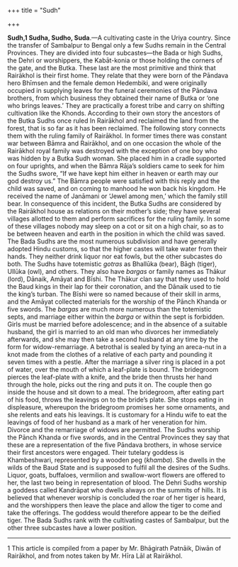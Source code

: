 +++
title = "Sudh"

+++

**Sudh,1 Sudha, Sudho, Suda**.—A cultivating caste in the Uriya country. Since the transfer of Sambalpur to Bengal only a few Sudhs remain in the Central Provinces. They are divided into four subcastes—the Bada or high Sudhs, the Dehri or worshippers, the Kabāt-konia or those holding the corners of the gate, and the Butka. These last are the most primitive and think that Rairākhol is their first home. They relate that they were born of the Pāndava hero Bhīmsen and the female demon Hedembiki, and were originally occupied in supplying leaves for the funeral ceremonies of the Pāndava brothers, from which business they obtained their name of Butka or ‘one who brings leaves.’ They are practically a forest tribe and carry on shifting cultivation like the Khonds. According to their own story the ancestors of the Butka Sudhs once ruled In Rairākhol and reclaimed the land from the forest, that is so far as it has been reclaimed. The following story connects them with the ruling family of Rairākhol. In former times there was constant war between Bāmra and Rairākhol, and on one occasion the whole of the Rairākhol royal family was destroyed with the exception of one boy who was hidden by a Butka Sudh woman. She placed him in a cradle supported on four uprights, and when the Bāmra Rāja’s soldiers came to seek for him the Sudhs swore, “If we have kept him either in heaven or earth may our god destroy us.” The Bāmra people were satisfied with this reply and the child was saved, and on coming to manhood he won back his kingdom. He received the name of Janāmani or ‘Jewel among men,’ which the family still bear. In consequence of this incident, the Butka Sudhs are considered by the Rairākhol house as relations on their mother’s side; they have several villages allotted to them and perform sacrifices for the ruling family. In some of these villages nobody may sleep on a cot or sit on a high chair, so as to be between heaven and earth in the position in which the child was saved. The Bada Sudhs are the most numerous subdivision and have generally adopted Hindu customs, so that the higher castes will take water from their hands. They neither drink liquor nor eat fowls, but the other subcastes do both. The Sudhs have totemistic *gotras* as Bhallūka \(bear\), Bāgh \(tiger\), Ullūka \(owl\), and others. They also have *bargas* or family names as Thākur \(lord\), Dānaik, Amāyat and Bīshi. The Thākur clan say that they used to hold the Baud kings in their lap for their coronation, and the Dānaik used to tie the king’s turban. The Bīshi were so named because of their skill in arms, and the Amāyat collected materials for the worship of the Pānch Khanda or five swords. The *bargas* are much more numerous than the totemistic septs, and marriage either within the *barga* or within the sept is forbidden. Girls must be married before adolescence; and in the absence of a suitable husband, the girl is married to an old man who divorces her immediately afterwards, and she may then take a second husband at any time by the form for widow-remarriage. A betrothal is sealed by tying an areca-nut in a knot made from the clothes of a relative of each party and pounding it seven times with a pestle. After the marriage a silver ring is placed in a pot of water, over the mouth of which a leaf-plate is bound. The bridegroom pierces the leaf-plate with a knife, and the bride then thrusts her hand through the hole, picks out the ring and puts it on. The couple then go inside the house and sit down to a meal. The bridegroom, after eating part of his food, throws the leavings on to the bride’s plate. She stops eating in displeasure, whereupon the bridegroom promises her some ornaments, and she relents and eats his leavings. It is customary for a Hindu wife to eat the leavings of food of her husband as a mark of her veneration for him. Divorce and the remarriage of widows are permitted. The Sudhs worship the Pānch Khanda or five swords, and in the Central Provinces they say that these are a representation of the five Pāndava brothers, in whose service their first ancestors were engaged. Their tutelary goddess is Khambeshwari, represented by a wooden peg \(*khamba*\). She dwells in the wilds of the Baud State and is supposed to fulfil all the desires of the Sudhs. Liquor, goats, buffaloes, vermilion and swallow-wort flowers are offered to her, the last two being in representation of blood. The Dehri Sudhs worship a goddess called Kandrāpat who dwells always on the summits of hills. It is believed that whenever worship is concluded the roar of her tiger is heard, and the worshippers then leave the place and allow the tiger to come and take the offerings. The goddess would therefore appear to be the deified tiger. The Bada Sudhs rank with the cultivating castes of Sambalpur, but the other three subcastes have a lower position. 

___________________

1 This article is compiled from a paper by Mr. Bhāgirath Patnāik, Diwān of Rairākhol, and from notes taken by Mr. Hīra Lāl at Rairākhol. 

